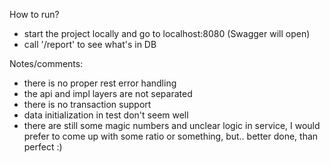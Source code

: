 How to run?
- start the project locally and go to localhost:8080 (Swagger will open)
- call '/report' to see what's in DB 

Notes/comments:
- there is no proper rest error handling
- the api and impl layers are not separated
- there is no transaction support
- data initialization in test don't seem well
- there are still some magic numbers and unclear logic in service, I would prefer to come up with some ratio or something, but.. better done, than perfect :)  



